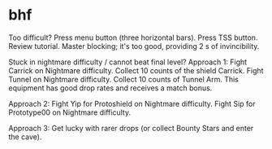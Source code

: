 # bhf

Too difficult?
Press menu button (three horizontal bars).
Press TSS button.
Review tutorial. 
Master blocking; it's too good, providing 2 s of invincibility.

Stuck in nightmare difficulty / cannot beat final level?
Approach 1:
Fight Carrick on Nightmare difficulty.
Collect 10 counts of the shield Carrick.
Fight Tunnel on Nightmare difficulty.
Collect 10 counts of Tunnel Arm.
This equipment has good drop rates and receives a match bonus.

Approach 2:
Fight Yip for Protoshield on Nightmare difficulty.
Fight Sip for Prototype00 on Nightmare difficulty.

Approach 3:
Get lucky with rarer drops (or collect Bounty Stars and enter the cave).
